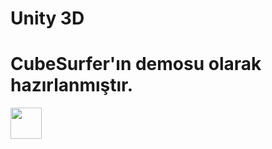 # Unity 3D
# CubeSurfer'ın demosu olarak hazırlanmıştır.
<img src="https://dosya.co/civ8dgqvc1em/CubeSurfer.gif.html" width="50" height="50"/>



